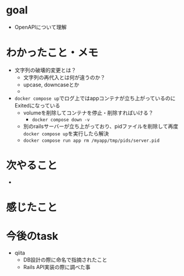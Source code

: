 # goal

+ OpenAPIについて理解

# わかったこと・メモ

+ 文字列の破壊的変更とは？
  + 文字列の再代入とは何が違うのか？
  + upcase, downcaseとか
  + 
+ `docker compose up`でログ上ではappコンテナが立ち上がっているのにExitedになっている
  + volumeを削除してコンテナを停止・削除すればいける？
    + `docker compose down -v`
  + 別のrailsサーバーが立ち上がっており、pidファイルを削除して再度`docker compose up`を実行したら解決
  + `docker compose run app rm /myapp/tmp/pids/server.pid`

# 次やること

-  

# 感じたこと


# 今後のtask

+ qiita
  + DB設計の際に命名で指摘されたこと
  + Rails API実装の際に調べた事

